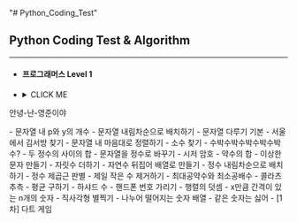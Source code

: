 "# Python_Coding_Test" 
## Python Coding Test & Algorithm
---
* #### 프로그래머스 Level 1
* <details><summary>CLICK ME</summary>
안녕-난-영준이야
</details>    
    - 문자열 내 p와 y의 개수
    - 문자열 내림차순으로 배치하기
    - 문자열 다루기 기본
    - 서울에서 김서방 찾기
    - 문자열 내 마음대로 정렬하기
    - 소수 찾기
    - 수박수박수박수박수박수?
    - 두 정수의 사이의 합
    - 문자열을 정수로 바꾸기
    - 시저 암호
    - 약수의 합
    - 이상한 문자 만들기
    - 자릿수 더하기
    - 자연수 뒤집어 배열로 만들기
    - 정수 내림차순으로 배치하기
    - 정수 제곱근 판별
    - 제일 작은 수 제거하기
    - 최대공약수와 최소공배수
    - 콜라츠 추측
    - 평균 구하기
    - 하샤드 수
    - 핸드폰 번호 가리기
    - 행렬의 덧셈
    - x만큼 간격이 있는 n개의 숫자
    - 직사각형 별찍기
    - 나누어 떨어지는 숫자 배열
    - 같은 숫자는 싫어
    - [1차] 다트 게임
